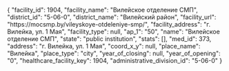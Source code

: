 {
    "facility_id": 1904,
    "facility_name": "Вилейское отделение СМП",
    "district_id": "5-06-0",
    "district_name": "Вилейский район",
    "facility_url": "https:\/\/mocsmp.by\/vileyskoye-otdeleniye-smp\/",
    "facility_address": "г. Вилейка, ул. 1 Мая",
    "facility_type": null,
    "ap_1": "50",
    "name": "Вилейское отделение СМП",
    "state": "public institution",
    "stats": [],
    "med_id": 373,
    "address": "г. Вилейка, ул. 1 Мая",
    "coord_x_y": null,
    "place_name": "Вилейка",
    "place_type": "city",
    "year_of_closing": null,
    "year_of_opening": "0",
    "healthcare_facility_key": 1904,
    "administrative_division_id": "5-06-0"
}